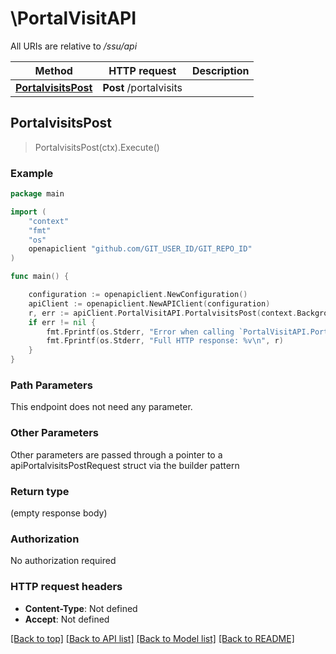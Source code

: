 # \PortalVisitAPI

All URIs are relative to */ssu/api*

Method | HTTP request | Description
------------- | ------------- | -------------
[**PortalvisitsPost**](PortalVisitAPI.md#PortalvisitsPost) | **Post** /portalvisits | 



## PortalvisitsPost

> PortalvisitsPost(ctx).Execute()



### Example

```go
package main

import (
	"context"
	"fmt"
	"os"
	openapiclient "github.com/GIT_USER_ID/GIT_REPO_ID"
)

func main() {

	configuration := openapiclient.NewConfiguration()
	apiClient := openapiclient.NewAPIClient(configuration)
	r, err := apiClient.PortalVisitAPI.PortalvisitsPost(context.Background()).Execute()
	if err != nil {
		fmt.Fprintf(os.Stderr, "Error when calling `PortalVisitAPI.PortalvisitsPost``: %v\n", err)
		fmt.Fprintf(os.Stderr, "Full HTTP response: %v\n", r)
	}
}
```

### Path Parameters

This endpoint does not need any parameter.

### Other Parameters

Other parameters are passed through a pointer to a apiPortalvisitsPostRequest struct via the builder pattern


### Return type

 (empty response body)

### Authorization

No authorization required

### HTTP request headers

- **Content-Type**: Not defined
- **Accept**: Not defined

[[Back to top]](#) [[Back to API list]](../README.md#documentation-for-api-endpoints)
[[Back to Model list]](../README.md#documentation-for-models)
[[Back to README]](../README.md)

